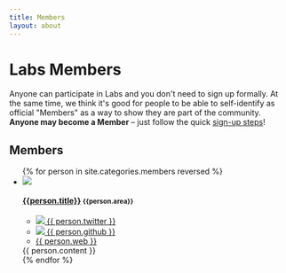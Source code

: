 ```yaml
---
title: Members
layout: about
---
```


# Labs Members

Anyone can participate in Labs and you don't need to sign up formally. At the same
time, we think it's good for people to be able to self-identify as official
"Members" as a way to show they are part of the community. **Anyone may
become a Member** &ndash; just follow the quick [sign-up steps][signup]!

[signup]: /members/signup/

## Members

<ul class="persons">
  {% for person in site.categories.members reversed %}
    <li class="person {% cycle 'odd', 'even' %}">
      <img class="photo" src="{{person.img}}">            
      <h4 class="name">
        <a href="{{person.username}}">{{person.title}}</a>
        <small class="area">{{person.area}}</small>
      </h4>
      <ul class="links">
        <li><a href="https://twitter.com/{{ person.twitter }}">
          <img src="/img/twitter.png"> {{ person.twitter }}</a></li>
        <li><a href="https://github.com/{{ person.github }}">
          <img src="/img/github.png"> {{ person.github }}</a></li>
        <li><a href="{{ person.web }}">
          {{ person.web }}</a></li>
      </ul>
      <div class="excerpt">
        {{ person.content }} 
      </div>
    </li>
  {% endfor %}
</ul>

